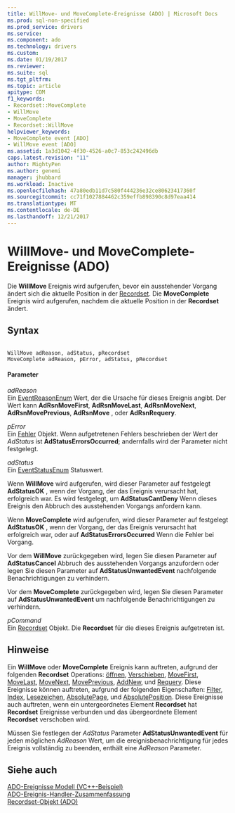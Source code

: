 ```yaml
---
title: WillMove- und MoveComplete-Ereignisse (ADO) | Microsoft Docs
ms.prod: sql-non-specified
ms.prod_service: drivers
ms.service: 
ms.component: ado
ms.technology: drivers
ms.custom: 
ms.date: 01/19/2017
ms.reviewer: 
ms.suite: sql
ms.tgt_pltfrm: 
ms.topic: article
apitype: COM
f1_keywords:
- Recordset::MoveComplete
- WillMove
- MoveComplete
- Recordset::WillMove
helpviewer_keywords:
- MoveComplete event [ADO]
- WillMove event [ADO]
ms.assetid: 1a3d1042-4f30-4526-a0c7-853c242496db
caps.latest.revision: "11"
author: MightyPen
ms.author: genemi
manager: jhubbard
ms.workload: Inactive
ms.openlocfilehash: 47a80edb11d7c580f444236e32ce80623417360f
ms.sourcegitcommit: cc71f1027884462c359effb898390c8d97eaa414
ms.translationtype: MT
ms.contentlocale: de-DE
ms.lasthandoff: 12/21/2017
---
```

# <a name="willmove-and-movecomplete-events-ado"></a>WillMove- und MoveComplete-Ereignisse (ADO)
Die **WillMove** Ereignis wird aufgerufen, bevor ein ausstehender Vorgang ändert sich die aktuelle Position in der [Recordset](../../../ado/reference/ado-api/recordset-object-ado.md). Die **MoveComplete** Ereignis wird aufgerufen, nachdem die aktuelle Position in der **Recordset** ändert.  
  
## <a name="syntax"></a>Syntax  
  
```  
  
WillMove adReason, adStatus, pRecordset  
MoveComplete adReason, pError, adStatus, pRecordset  
```  
  
#### <a name="parameters"></a>Parameter  
 *adReason*  
 Ein [EventReasonEnum](../../../ado/reference/ado-api/eventreasonenum.md) Wert, der die Ursache für dieses Ereignis angibt. Der Wert kann **AdRsnMoveFirst**, **AdRsnMoveLast**, **AdRsnMoveNext**, **AdRsnMovePrevious**, **AdRsnMove** , oder **AdRsnRequery**.  
  
 *pError*  
 Ein [Fehler](../../../ado/reference/ado-api/error-object.md) Objekt. Wenn aufgetretenen Fehlers beschrieben der Wert der *AdStatus* ist **AdStatusErrorsOccurred**; andernfalls wird der Parameter nicht festgelegt.  
  
 *adStatus*  
 Ein [EventStatusEnum](../../../ado/reference/ado-api/eventstatusenum.md) Statuswert.  
  
 Wenn **WillMove** wird aufgerufen, wird dieser Parameter auf festgelegt **AdStatusOK** , wenn der Vorgang, der das Ereignis verursacht hat, erfolgreich war. Es wird festgelegt, um **AdStatusCantDeny** Wenn dieses Ereignis den Abbruch des ausstehenden Vorgangs anfordern kann.  
  
 Wenn **MoveComplete** wird aufgerufen, wird dieser Parameter auf festgelegt **AdStatusOK** , wenn der Vorgang, der das Ereignis verursacht hat erfolgreich war, oder auf **AdStatusErrorsOccurred** Wenn die Fehler bei Vorgang.  
  
 Vor dem **WillMove** zurückgegeben wird, legen Sie diesen Parameter auf **AdStatusCancel** Abbruch des ausstehenden Vorgangs anzufordern oder legen Sie diesen Parameter auf **AdStatusUnwantedEvent** nachfolgende Benachrichtigungen zu verhindern.  
  
 Vor dem **MoveComplete** zurückgegeben wird, legen Sie diesen Parameter auf **AdStatusUnwantedEvent** um nachfolgende Benachrichtigungen zu verhindern.  
  
 *pCommand*  
 Ein [Recordset](../../../ado/reference/ado-api/recordset-object-ado.md) Objekt. Die **Recordset** für die dieses Ereignis aufgetreten ist.  
  
## <a name="remarks"></a>Hinweise  
 Ein **WillMove** oder **MoveComplete** Ereignis kann auftreten, aufgrund der folgenden **Recordset** Operations: [öffnen](../../../ado/reference/ado-api/open-method-ado-recordset.md), [Verschieben](../../../ado/reference/ado-api/move-method-ado.md), [MoveFirst](../../../ado/reference/ado-api/movefirst-movelast-movenext-and-moveprevious-methods-ado.md), [MoveLast](../../../ado/reference/ado-api/movefirst-movelast-movenext-and-moveprevious-methods-ado.md), [MoveNext](../../../ado/reference/ado-api/movefirst-movelast-movenext-and-moveprevious-methods-ado.md), [MovePrevious](../../../ado/reference/ado-api/movefirst-movelast-movenext-and-moveprevious-methods-ado.md), [AddNew](../../../ado/reference/ado-api/addnew-method-ado.md), und [Requery](../../../ado/reference/ado-api/requery-method.md). Diese Ereignisse können auftreten, aufgrund der folgenden Eigenschaften: [Filter](../../../ado/reference/ado-api/filter-property.md), [Index](../../../ado/reference/ado-api/index-property.md), [Lesezeichen](../../../ado/reference/ado-api/bookmark-property-ado.md), [AbsolutePage](../../../ado/reference/ado-api/absolutepage-property-ado.md), und [AbsolutePosition](../../../ado/reference/ado-api/absoluteposition-property-ado.md). Diese Ereignisse auch auftreten, wenn ein untergeordnetes Element **Recordset** hat **Recordset** Ereignisse verbunden und das übergeordnete Element **Recordset** verschoben wird.  
  
 Müssen Sie festlegen der *AdStatus* Parameter **AdStatusUnwantedEvent** für jeden möglichen *AdReason* Wert, um die ereignisbenachrichtigung für jedes Ereignis vollständig zu beenden, enthält eine *AdReason* Parameter.  
  
## <a name="see-also"></a>Siehe auch  
 [ADO-Ereignisse Modell (VC++-Beispiel)](../../../ado/reference/ado-api/ado-events-model-example-vc.md)   
 [ADO-Ereignis-Handler-Zusammenfassung](../../../ado/guide/data/ado-event-handler-summary.md)   
 [Recordset-Objekt (ADO)](../../../ado/reference/ado-api/recordset-object-ado.md)
